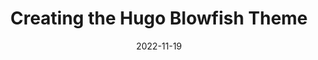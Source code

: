 ---
image: 
  path: https://cc-dam.imgix.net/SF-Ep4-nuno-post.jpg
  alt: >-
    Blue banner with Static Feedback logo and image of event speaker, Nuno
    Coração.
date: 2022-11-19
upcoming: false
title: Creating the Hugo Blowfish Theme
content: >-
  Learn what's involved in creating and maintaining a Hugo theme, with
  Nuno Cora&ccedil;&atilde;o, author of the
  new Blowfish theme.
link: https://youtu.be/4s0lm1_qTz4
---